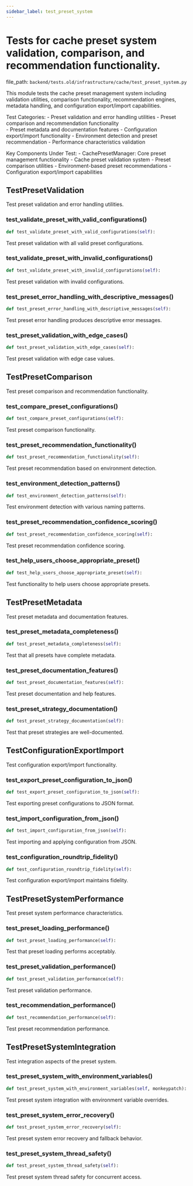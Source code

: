 ```yaml
---
sidebar_label: test_preset_system
---
```


# Tests for cache preset system validation, comparison, and recommendation functionality.

  file_path: `backend/tests.old/infrastructure/cache/test_preset_system.py`

This module tests the cache preset management system including validation utilities,
comparison functionality, recommendation engines, metadata handling, and configuration
export/import capabilities.

Test Categories:
    - Preset validation and error handling utilities
    - Preset comparison and recommendation functionality  
    - Preset metadata and documentation features
    - Configuration export/import functionality
    - Environment detection and preset recommendation
    - Performance characteristics validation

Key Components Under Test:
    - CachePresetManager: Core preset management functionality
    - Cache preset validation system
    - Preset comparison utilities
    - Environment-based preset recommendations
    - Configuration export/import capabilities

## TestPresetValidation

Test preset validation and error handling utilities.

### test_validate_preset_with_valid_configurations()

```python
def test_validate_preset_with_valid_configurations(self):
```

Test preset validation with all valid preset configurations.

### test_validate_preset_with_invalid_configurations()

```python
def test_validate_preset_with_invalid_configurations(self):
```

Test preset validation with invalid configurations.

### test_preset_error_handling_with_descriptive_messages()

```python
def test_preset_error_handling_with_descriptive_messages(self):
```

Test preset error handling produces descriptive error messages.

### test_preset_validation_with_edge_cases()

```python
def test_preset_validation_with_edge_cases(self):
```

Test preset validation with edge case values.

## TestPresetComparison

Test preset comparison and recommendation functionality.

### test_compare_preset_configurations()

```python
def test_compare_preset_configurations(self):
```

Test preset comparison functionality.

### test_preset_recommendation_functionality()

```python
def test_preset_recommendation_functionality(self):
```

Test preset recommendation based on environment detection.

### test_environment_detection_patterns()

```python
def test_environment_detection_patterns(self):
```

Test environment detection with various naming patterns.

### test_preset_recommendation_confidence_scoring()

```python
def test_preset_recommendation_confidence_scoring(self):
```

Test preset recommendation confidence scoring.

### test_help_users_choose_appropriate_preset()

```python
def test_help_users_choose_appropriate_preset(self):
```

Test functionality to help users choose appropriate presets.

## TestPresetMetadata

Test preset metadata and documentation features.

### test_preset_metadata_completeness()

```python
def test_preset_metadata_completeness(self):
```

Test that all presets have complete metadata.

### test_preset_documentation_features()

```python
def test_preset_documentation_features(self):
```

Test preset documentation and help features.

### test_preset_strategy_documentation()

```python
def test_preset_strategy_documentation(self):
```

Test that preset strategies are well-documented.

## TestConfigurationExportImport

Test configuration export/import functionality.

### test_export_preset_configuration_to_json()

```python
def test_export_preset_configuration_to_json(self):
```

Test exporting preset configurations to JSON format.

### test_import_configuration_from_json()

```python
def test_import_configuration_from_json(self):
```

Test importing and applying configuration from JSON.

### test_configuration_roundtrip_fidelity()

```python
def test_configuration_roundtrip_fidelity(self):
```

Test configuration export/import maintains fidelity.

## TestPresetSystemPerformance

Test preset system performance characteristics.

### test_preset_loading_performance()

```python
def test_preset_loading_performance(self):
```

Test that preset loading performs acceptably.

### test_preset_validation_performance()

```python
def test_preset_validation_performance(self):
```

Test preset validation performance.

### test_recommendation_performance()

```python
def test_recommendation_performance(self):
```

Test preset recommendation performance.

## TestPresetSystemIntegration

Test integration aspects of the preset system.

### test_preset_system_with_environment_variables()

```python
def test_preset_system_with_environment_variables(self, monkeypatch):
```

Test preset system integration with environment variable overrides.

### test_preset_system_error_recovery()

```python
def test_preset_system_error_recovery(self):
```

Test preset system error recovery and fallback behavior.

### test_preset_system_thread_safety()

```python
def test_preset_system_thread_safety(self):
```

Test preset system thread safety for concurrent access.
